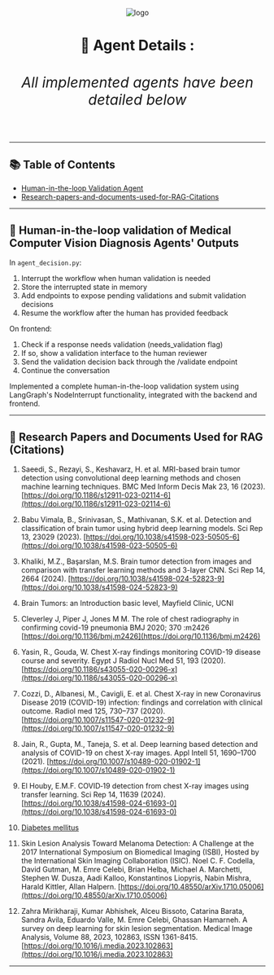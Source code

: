 <div align="center">
 
![logo](https://github.com/souvikmajumder26/Multi-Agent-Medical-Assistant/blob/main/assets/logo_rounded.png)

<h1 align="center"><strong>🤖 Agent Details :<h6 align="center">All implemented agents have been detailed below</h6></strong></h1>

</div>

---
 
## 📚 Table of Contents
- [Human-in-the-loop Validation Agent](#human-in-the-loop)
- [Research-papers-and-documents-used-for-RAG-Citations](#citations)

---

## 📌 Human-in-the-loop validation of Medical Computer Vision Diagnosis Agents' Outputs <a name="human-in-the-loop"></a>

In `agent_decision.py`:

1. Interrupt the workflow when human validation is needed
2. Store the interrupted state in memory
3. Add endpoints to expose pending validations and submit validation decisions
4. Resume the workflow after the human has provided feedback

On frontend:

1. Check if a response needs validation (needs_validation flag)
2. If so, show a validation interface to the human reviewer
3. Send the validation decision back through the /validate endpoint
4. Continue the conversation

Implemented a complete human-in-the-loop validation system using LangGraph's NodeInterrupt functionality, integrated with the backend and frontend.

---

## 📌 Research Papers and Documents Used for RAG (Citations) <a name="citations"></a>

1. Saeedi, S., Rezayi, S., Keshavarz, H. et al. MRI-based brain tumor detection using convolutional deep learning methods and chosen machine learning techniques. BMC Med Inform Decis Mak 23, 16 (2023). [https://doi.org/10.1186/s12911-023-02114-6](https://doi.org/10.1186/s12911-023-02114-6)

2. Babu Vimala, B., Srinivasan, S., Mathivanan, S.K. et al. Detection and classification of brain tumor using hybrid deep learning models. Sci Rep 13, 23029 (2023). [https://doi.org/10.1038/s41598-023-50505-6](https://doi.org/10.1038/s41598-023-50505-6)

3. Khaliki, M.Z., Başarslan, M.S. Brain tumor detection from images and comparison with transfer learning methods and 3-layer CNN. Sci Rep 14, 2664 (2024). [https://doi.org/10.1038/s41598-024-52823-9](https://doi.org/10.1038/s41598-024-52823-9)

4. Brain Tumors: an Introduction basic level, Mayfield Clinic, UCNI

5. Cleverley J, Piper J, Jones M M. The role of chest radiography in confirming covid-19 pneumonia BMJ 2020; 370 :m2426 [https://doi.org/10.1136/bmj.m2426](https://doi.org/10.1136/bmj.m2426)

6. Yasin, R., Gouda, W. Chest X-ray findings monitoring COVID-19 disease course and severity. Egypt J Radiol Nucl Med 51, 193 (2020). [https://doi.org/10.1186/s43055-020-00296-x](https://doi.org/10.1186/s43055-020-00296-x)

7. Cozzi, D., Albanesi, M., Cavigli, E. et al. Chest X-ray in new Coronavirus Disease 2019 (COVID-19) infection: findings and correlation with clinical outcome. Radiol med 125, 730–737 (2020). [https://doi.org/10.1007/s11547-020-01232-9](https://doi.org/10.1007/s11547-020-01232-9)

8. Jain, R., Gupta, M., Taneja, S. et al. Deep learning based detection and analysis of COVID-19 on chest X-ray images. Appl Intell 51, 1690–1700 (2021). [https://doi.org/10.1007/s10489-020-01902-1](https://doi.org/10.1007/s10489-020-01902-1)

9. El Houby, E.M.F. COVID‑19 detection from chest X-ray images using transfer learning. Sci Rep 14, 11639 (2024). [https://doi.org/10.1038/s41598-024-61693-0](https://doi.org/10.1038/s41598-024-61693-0)

10. [Diabetes mellitus](https://www.researchgate.net/publication/270283336_Diabetes_mellitus)

11. Skin Lesion Analysis Toward Melanoma Detection: A Challenge at the 2017 International Symposium on Biomedical Imaging (ISBI), Hosted by the International Skin Imaging Collaboration (ISIC). Noel C. F. Codella, David Gutman, M. Emre Celebi, Brian Helba, Michael A. Marchetti, Stephen W. Dusza, Aadi Kalloo, Konstantinos Liopyris, Nabin Mishra, Harald Kittler, Allan Halpern. [https://doi.org/10.48550/arXiv.1710.05006](https://doi.org/10.48550/arXiv.1710.05006)

12. Zahra Mirikharaji, Kumar Abhishek, Alceu Bissoto, Catarina Barata, Sandra Avila, Eduardo Valle, M. Emre Celebi, Ghassan Hamarneh. A survey on deep learning for skin lesion segmentation. Medical Image Analysis, Volume 88, 2023, 102863, ISSN 1361-8415. [https://doi.org/10.1016/j.media.2023.102863](https://doi.org/10.1016/j.media.2023.102863)

---

